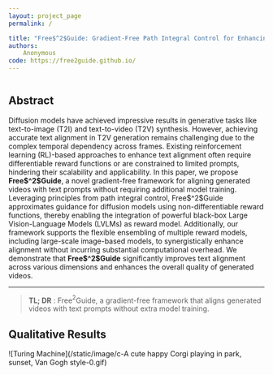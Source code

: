 ```yaml
---
layout: project_page
permalink: /

title: "Free$^2$Guide: Gradient-Free Path Integral Control for Enhancing Text-to-Video Generation with Large Vision-Language Models"
authors:
    Anonymous
code: https://free2guide.github.io/
---
```


<!-- Using HTML to center the abstract -->
<div class="columns is-centered has-text-centered">
    <div class="column is-four-fifths">
        <h2>Abstract</h2>
        <div class="content has-text-justified">
Diffusion models have achieved impressive results in generative tasks like text-to-image (T2I) and text-to-video (T2V) synthesis. However, achieving accurate text alignment in T2V generation remains challenging due to the complex temporal dependency across frames. Existing reinforcement learning (RL)-based approaches to enhance text alignment often require differentiable reward functions or are constrained to limited prompts, hindering their scalability and applicability. In this paper, we propose <strong>Free$^2$Guide</strong>, a novel gradient-free framework for aligning generated videos with text prompts without requiring additional model training. Leveraging principles from path integral control, Free$^2$Guide approximates guidance for diffusion models using non-differentiable reward functions, thereby enabling the integration of powerful black-box Large Vision-Language Models (LVLMs) as reward model. Additionally, our framework supports the flexible ensembling of multiple reward models, including large-scale image-based models, to synergistically enhance alignment without incurring substantial computational overhead. We demonstrate that <strong>Free$^2$Guide</strong> significantly improves text alignment across various dimensions and enhances the overall quality of generated videos.
        </div>
    </div>
</div>

---

> **TL; DR** : Free$^2$Guide, a gradient-free framework that aligns generated videos with text prompts without extra model training.

## Qualitative Results

![Turing Machine](/static/image/c-A cute happy Corgi playing in park, sunset, Van Gogh style-0.gif)


<!-- citation -->
